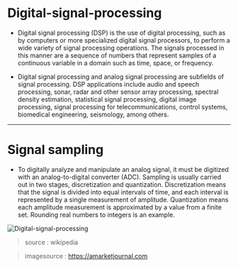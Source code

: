 # Digital-signal-processing

* Digital signal processing (DSP) is the use of digital processing, such as by computers or more specialized digital signal processors, to perform a wide variety of signal processing operations. The signals processed in this manner are a sequence of numbers that represent samples of a continuous variable in a domain such as time, space, or frequency.

* Digital signal processing and analog signal processing are subfields of signal processing. DSP applications include audio and speech processing, sonar, radar and other sensor array processing, spectral density estimation, statistical signal processing, digital image processing, signal processing for telecommunications, control systems, biomedical engineering, seismology, among others.
---

# Signal sampling

* To digitally analyze and manipulate an analog signal, it must be digitized with an analog-to-digital converter (ADC). Sampling is usually carried out in two stages, discretization and quantization. Discretization means that the signal is divided into equal intervals of time, and each interval is represented by a single measurement of amplitude. Quantization means each amplitude measurement is approximated by a value from a finite set. Rounding real numbers to integers is an example.

![Digital-signal-processing](https://amarketjournal.com/wp-content/uploads/2018/12/90160.jpg)

> source : wikipedia

> imagesource : https://amarketjournal.com
